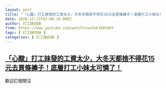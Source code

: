 ```yaml
---
layout: post
title: "「心酸」打工妹發的工資太少，大冬天都捨不得花15元去買條褲子！底層打工小妹太可憐了！"
date: 2020-12-13T02:00:19.000Z
author: 打工妹四妹
from: https://www.youtube.com/watch?v=wlb6J89tGRY
tags: [ 打工妹四妹 ]
categories: [ 打工妹四妹 ]
---
```

<!--1607824819000-->
[「心酸」打工妹發的工資太少，大冬天都捨不得花15元去買條褲子！底層打工小妹太可憐了！](https://www.youtube.com/watch?v=wlb6J89tGRY)
------

<div>
歡迎訂閱關注
</div>
